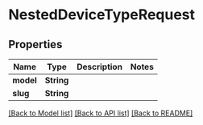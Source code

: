 # NestedDeviceTypeRequest

## Properties

Name | Type | Description | Notes
------------ | ------------- | ------------- | -------------
**model** | **String** |  | 
**slug** | **String** |  | 

[[Back to Model list]](../README.md#documentation-for-models) [[Back to API list]](../README.md#documentation-for-api-endpoints) [[Back to README]](../README.md)


